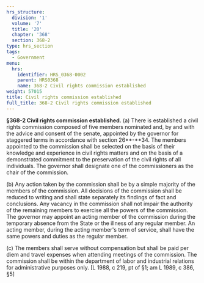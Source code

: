 ```yaml
---
hrs_structure:
  division: '1'
  volume: '7'
  title: '20'
  chapter: '368'
  section: 368-2
type: hrs_section
tags:
  - Government
menu:
  hrs:
    identifier: HRS_0368-0002
    parent: HRS0368
    name: 368-2 Civil rights commission established
weight: 57015
title: Civil rights commission established
full_title: 368-2 Civil rights commission established
---
```

**§368-2 Civil rights commission established.** (a) There is established a civil rights commission composed of five members nominated and, by and with the advice and consent of the senate, appointed by the governor for staggered terms in accordance with section 26**-**34\. The members appointed to the commission shall be selected on the basis of their knowledge and experience in civil rights matters and on the basis of a demonstrated commitment to the preservation of the civil rights of all individuals. The governor shall designate one of the commissioners as the chair of the commission.

(b) Any action taken by the commission shall be by a simple majority of the members of the commission. All decisions of the commission shall be reduced to writing and shall state separately its findings of fact and conclusions. Any vacancy in the commission shall not impair the authority of the remaining members to exercise all the powers of the commission. The governor may appoint an acting member of the commission during the temporary absence from the State or the illness of any regular member. An acting member, during the acting member's term of service, shall have the same powers and duties as the regular member.

(c) The members shall serve without compensation but shall be paid per diem and travel expenses when attending meetings of the commission. The commission shall be within the department of labor and industrial relations for administrative purposes only. [L 1988, c 219, pt of §1; am L 1989, c 386, §5]